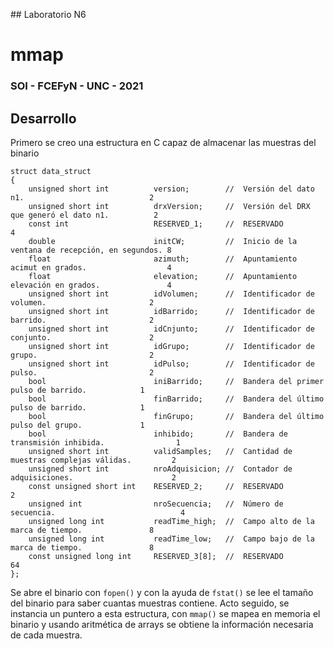 ## Laboratorio N6
# mmap
### SOI - FCEFyN - UNC - 2021
## Desarrollo
Primero se creo una estructura en C capaz de almacenar las muestras del binario
```
struct data_struct
{
    unsigned short int          version;        //  Versión del dato n1.                            2
    unsigned short int          drxVersion;     //  Versión del DRX que generó el dato n1.          2
    const int                   RESERVED_1;     //  RESERVADO                                       4
    double                      initCW;         //  Inicio de la ventana de recepción, en segundos. 8
    float                       azimuth;        //  Apuntamiento acimut en grados.                  4
    float                       elevation;      //  Apuntamiento elevación en grados.               4
    unsigned short int          idVolumen;      //  Identificador de volumen.                       2
    unsigned short int          idBarrido;      //  Identificador de barrido.                       2
    unsigned short int          idCnjunto;      //  Identificador de conjunto.                      2
    unsigned short int          idGrupo;        //  Identificador de grupo.                         2
    unsigned short int          idPulso;        //  Identificador de pulso.                         2
    bool                        iniBarrido;     //  Bandera del primer pulso de barrido.            1
    bool                        finBarrido;     //  Bandera del último pulso de barrido.            1
    bool                        finGrupo;       //  Bandera del último pulso del grupo.             1
    bool                        inhibido;       //  Bandera de transmisión inhibida.                1
    unsigned short int          validSamples;   //  Cantidad de muestras complejas válidas.         2
    unsigned short int          nroAdquisicion; //  Contador de adquisiciones.                      2
    const unsigned short int    RESERVED_2;     //  RESERVADO                                       2
    unsigned int                nroSecuencia;   //  Número de secuencia.                            4
    unsigned long int           readTime_high;  //  Campo alto de la marca de tiempo.               8
    unsigned long int           readTime_low;   //  Campo bajo de la marca de tiempo.               8
    const unsigned long int     RESERVED_3[8];  //  RESERVADO                                       64
};
```
Se abre el binario con `fopen()` y con la ayuda de `fstat()` se lee el tamaño del binario para saber cuantas muestras contiene.
Acto seguido, se instancia un puntero a esta estructura, con `mmap()` se mapea en memoria el binario y usando aritmética de arrays se obtiene la información necesaria de cada muestra.




